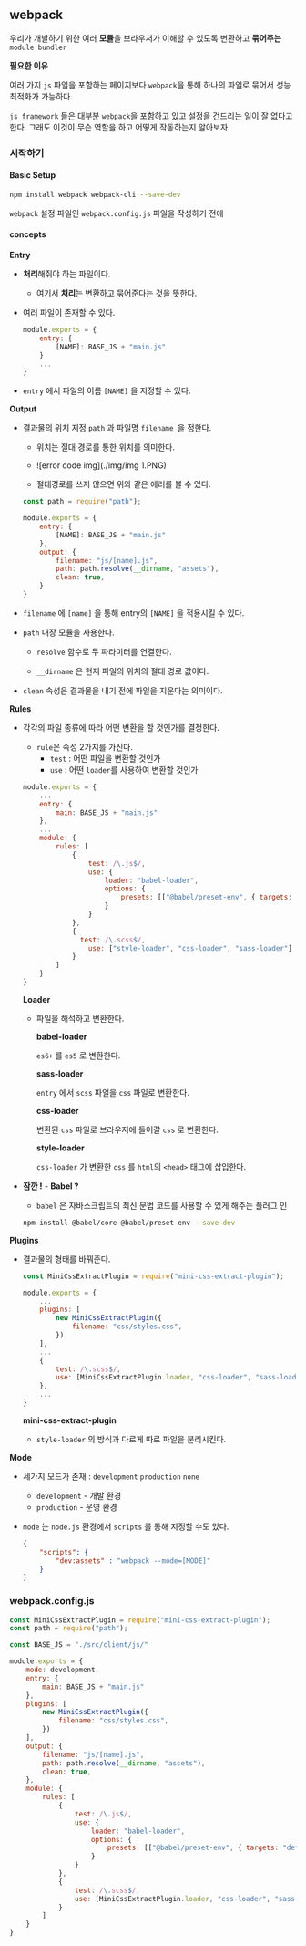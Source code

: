 ## webpack

우리가 개발하기 위한 여러 **모듈**을 브라우저가 이해할 수 있도록 변환하고 **묶어주는** ```module bundler``` 

**필요한 이유**

여러 가지 ```js``` 파일을 포함하는 페이지보다 ```webpack```을 통해 하나의 파일로 묶어서 성능 최적화가 가능하다.

```js framework``` 들은 대부분 ```webpack```을 포함하고 있고 설정을 건드리는 일이 잘 없다고 한다.
그래도 이것이 무슨 역할을 하고 어떻게 작동하는지 알아보자.



### 시작하기

#### Basic Setup

```bash
npm install webpack webpack-cli --save-dev
```

```webpack``` 설정 파일인 ```webpack.config.js``` 파일을 작성하기 전에

#### concepts

**Entry**

- **처리**해줘야 하는 파일이다.

  - 여기서 **처리**는 변환하고 묶어준다는 것을 뜻한다.

- 여러 파일이 존재할 수 있다.

  ```javascript
  module.exports = {
      entry: {
          [NAME]: BASE_JS + "main.js"
      }
      ...
  }
  ```

- `entry` 에서 파일의 이름 `[NAME]` 을 지정할 수 있다.

**Output**

- 결과물의 위치 지정 ```path``` 과 파일명 `filename `을 정한다.

  - 위치는 절대 경로를 통한 위치를 의미한다.

  - ![error code img](./img/img 1.PNG)

  - 절대경로를 쓰지 않으면 위와 같은 에러를 볼 수 있다.  
  

  ```javascript
  const path = require("path");
  
  module.exports = {
      entry: {
          [NAME]: BASE_JS + "main.js"
      },
      output: {
          filename: "js/[name].js",
          path: path.resolve(__dirname, "assets"),
          clean: true,
      }
  }
  ```

- `filename` 에 `[name]` 을 통해 entry의 `[NAME]` 을 적용시킬 수 있다.

- `path` 내장 모듈을 사용한다.

  - `resolve` 함수로 두 파라미터를 연결한다.
  
  - `__dirname` 은 현재 파일의 위치의 절대 경로 값이다.

- `clean` 속성은 결과물을 내기 전에 파일을 지운다는 의미이다.

**Rules**

- 각각의 파일 종류에 따라 어떤 변환을 할 것인가를 결정한다.

  - `rule`은 속성 2가지를 가진다.
    - `test` : 어떤 파일을 변환할 것인가
    - `use` : 어떤 `loader`를 사용하여 변환할 것인가  


  ```javascript
  module.exports = {
      ...
      entry: {
          main: BASE_JS + "main.js"
      },
      ...
      module: {
          rules: [
              {
                  test: /\.js$/,
                  use: {
                      loader: "babel-loader",
                      options: {
                          presets: [["@babel/preset-env", { targets: "defaults" }]]
                      }
                  }
              },
              {
              	test: /\.scss$/,
                  use: ["style-loader", "css-loader", "sass-loader"]
              }
          ]
      }
  }
  ```

  **Loader**

  - 파일을 해석하고 변환한다.

    **babel-loader**

    `es6+` 를 `es5` 로 변환한다.

    **sass-loader**

    `entry` 에서 `scss` 파일을 `css` 파일로 변환한다.

    **css-loader**

    변환된 `css` 파일로 브라우저에 들어갈 `css` 로 변환한다.

    **style-loader**

    `css-loader` 가 변환한 `css` 를 `html`의 `<head>` 태그에 삽입한다.

    

- **잠깐 !**  - **Babel ?**

  - `babel` 은 자바스크립트의 최신 문법 코드를 사용할 수 있게 해주는 플러그 인

  ```bash
  npm install @babel/core @babel/preset-env --save-dev
  ```



**Plugins**

- 결과물의 형태를 바꿔준다.

  ```javascript
  const MiniCssExtractPlugin = require("mini-css-extract-plugin");
  
  module.exports = {
      ...
      plugins: [
          new MiniCssExtractPlugin({
              filename: "css/styles.css",
          })
      ],
      ...
      {
          test: /\.scss$/,
          use: [MiniCssExtractPlugin.loader, "css-loader", "sass-loader"]
      },
      ...
  }
  ```

  **mini-css-extract-plugin**

  - `style-loader` 의 방식과 다르게 따로 파일을 분리시킨다.

**Mode**

- 세가지 모드가 존재 : `development`  `production`  `none`

  - `development` - 개발 환경
  - `production` - 운영 환경

- `mode` 는 `node.js` 환경에서 `scripts` 를 통해 지정할 수도 있다.

  ```json
  {
      "scripts": {
          "dev:assets" : "webpack --mode=[MODE]"
      }
  }
  ```



### webpack.config.js

```javascript
const MiniCssExtractPlugin = require("mini-css-extract-plugin");
const path = require("path");

const BASE_JS = "./src/client/js/"

module.exports = {
    mode: development,
    entry: {
        main: BASE_JS + "main.js"
    },
    plugins: [
        new MiniCssExtractPlugin({
            filename: "css/styles.css",
        })
    ],
    output: {
        filename: "js/[name].js",
        path: path.resolve(__dirname, "assets"),
        clean: true,
    },
    module: {
        rules: [
            {
                test: /\.js$/,
                use: {
                    loader: "babel-loader",
                    options: {
                        presets: [["@babel/preset-env", { targets: "defaults" }]]
                    }
                }
            },
            {
            	test: /\.scss$/,
                use: [MiniCssExtractPlugin.loader, "css-loader", "sass-loader"]
            }
        ]
    }
}
```
